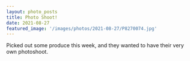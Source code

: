 ```yaml
---
layout: photo_posts
title: Photo Shoot!
date: 2021-08-27
featured_image: '/images/photos/2021-08-27/P8270074.jpg'
---
```


Picked out some produce this week, and they wanted to have their very own photoshoot.